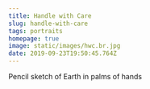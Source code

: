```yaml
---
title: Handle with Care
slug: handle-with-care
tags: portraits
homepage: true
image: static/images/hwc.br.jpg
date: 2019-09-23T19:50:45.764Z
---
```

Pencil sketch of Earth in palms of hands
